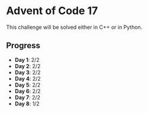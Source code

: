 # Advent of Code 17

This challenge will be solved either in C++ or in Python.

## Progress

- **Day 1**: 2/2
- **Day 2**: 2/2
- **Day 3**: 2/2
- **Day 4**: 2/2
- **Day 5**: 2/2
- **Day 6**: 2/2
- **Day 7**: 2/2
- **Day 8**: 1/2


